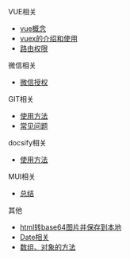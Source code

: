 VUE相关
  * [vue概念](vue/concept)
  * [vuex的介绍和使用](vue/vuex)
  * [路由权限](vue/permissions)

微信相关
  * [微信授权](wx/wx)

GIT相关
  * [使用方法](git/employ)
  * [常见问题](git/problems)

docsify相关
  * [使用方法](docsify/employ)

MUI相关
  * [总结](mui/summarize)

其他
  * [html转base64图片并保存到本地](others/saveimage)
  * [Date相关](others/date)
  * [数组、对象的方法](others/javascript)